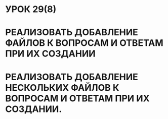 
# УРОК 29(8)
#  РЕАЛИЗОВАТЬ ДОБАВЛЕНИЕ ФАЙЛОВ К ВОПРОСАМ И ОТВЕТАМ ПРИ ИХ СОЗДАНИИ
#  PЕАЛИЗОВАТЬ ДОБАВЛЕНИЕ НЕСКОЛЬКИХ ФАЙЛОВ К ВОПРОСАМ И ОТВЕТАМ ПРИ ИХ СОЗДАНИИ.

